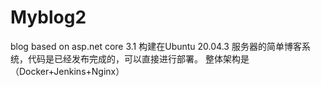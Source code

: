 # Myblog2
blog based on asp.net core 3.1 
构建在Ubuntu 20.04.3  服务器的简单博客系统，代码是已经发布完成的，可以直接进行部署。
整体架构是 （Docker+Jenkins+Nginx）
